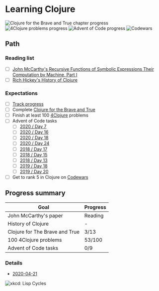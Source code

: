 # Learning Clojure

![Clojure for the Brave and True chapter progress](https://img.shields.io/badge/Clojure%20for%20the%20Brave%20and%20True-3%2F13-DBEAFE?logo=clojure&style=for-the-badge&labelColor=4B5563)
![4Clojure problems progress](https://img.shields.io/badge/4Clojure-53%2F156-DBEAFE?logo=clojure&style=for-the-badge&labelColor=4B5563)
![Advent of Code progress](https://img.shields.io/badge/Advent%20of%20Code-0%2F9-D1D5DB?logo=codefactor&style=for-the-badge&labelColor=4B5563)
![Codewars](https://img.shields.io/badge/Codewars%20Clojure%20rank-7%20kyu-DBEAFE?logo=codewars&style=for-the-badge&labelColor=4B5563)

## Path

### Reading list
- [ ] [John McCarthy's Recursive Functions of Symbolic Expressions Their Computation by Machine, Part I](resources/Recursive_Functions_of_Symbolic_Expressions_and_Their_Computation_by_Machine_Part_I.pdf)
- [ ] [Rich Hickey's History of Clojure](resources/clojure-hopl-iv-final.pdf)

### Expectations
- [ ] [Track progress](progress)
- [ ] Complete [Clojure for the Brave and True](https://www.braveclojure.com/clojure-for-the-brave-and-true/)
- [ ] Finish at least 100 [4Clojure](https://www.4clojure.com/user/kubqoa) problems
- [ ] Advent of Code tasks
  - [ ] [2020 / Day 7](https://adventofcode.com/2020/day/7)
  - [ ] [2020 / Day 16](https://adventofcode.com/2020/day/16)
  - [ ] [2020 / Day 18](https://adventofcode.com/2020/day/18)
  - [ ] [2020 / Day 24](https://adventofcode.com/2020/day/24)
  - [ ] [2018 / Day 17](https://adventofcode.com/2018/day/17)
  - [ ] [2018 / Day 15](https://adventofcode.com/2018/day/15)
  - [ ] [2018 / Day 13](https://adventofcode.com/2018/day/13)
  - [ ] [2019 / Day 18](https://adventofcode.com/2019/day/18)
  - [ ] [2019 / Day 20](https://adventofcode.com/2019/day/20)
- [ ] Get to rank 5 in Clojure on [Codewars](https://www.codewars.com/users/KubqoA)

## Progress summary
| Goal                           | Progress |
| ------------------------------ | -------- |
| John McCarthy's paper          | Reading  |
| History of Clojure             | -        |
| Clojure for The Brave and True | 3/13     |
| 100 4Clojure problems          | 53/100   |
| Advent of Code tasks           | 0/9      |

### Details

* [2020-04-21](2021_04_21.md)

![xkcd: Lisp Cycles](https://imgs.xkcd.com/comics/lisp_cycles.png)